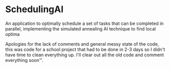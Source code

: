 # SchedulingAI
An application to optimally schedule a set of tasks that can be completed in parallel, implementing the simulated annealing AI technique to find local optima

Apologies for the lack of comments and general messy state of the code, this was code for a school project that had to be done in 2-3 days so I didn't have time to clean everything up. I'll clear out all the old code and comment everything soon™.

